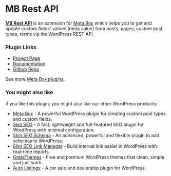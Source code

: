 # MB Rest API

[**MB Rest API**](https://metabox.io/plugins/mb-rest-api/) is an extension for [Meta Box](https://metabox.io) which helps you to get and update custom fields' values (meta value) from posts, pages, custom post types, terms via the WordPress REST API.

### Plugin Links

- [Project Page](https://metabox.io/plugins/mb-rest-api/)
- [Documentation](https://docs.metabox.io/extensions/mb-rest-api/)
- [Github Repo](https://github.com/rilwis/mb-rest-api/)

See more [Meta Box plugins](https://metabox.io/plugins/).

### You might also like

If you like this plugin, you might also like our other WordPress products:

- [Meta Box](https://metabox.io) - A powerful WordPress plugin for creating custom post types and custom fields.
- [Slim SEO](https://wpslimseo.com) - A fast, lightweight and full-featured SEO plugin for WordPress with minimal configuration.
- [Slim SEO Schema](https://wpslimseo.com/products/slim-seo-schema/) - An advanced, powerful and flexible plugin to add schemas to WordPress.
- [Slim SEO Link Manager](https://wpslimseo.com/products/slim-seo-link-manager/) - Build internal link easier in WordPress with real-time reports.
- [GretaThemes](https://gretathemes.com) - Free and premium WordPress themes that clean, simple and just work.
- [Auto Listings](https://wpautolistings.com) - A car sale and dealership plugin for WordPress.
